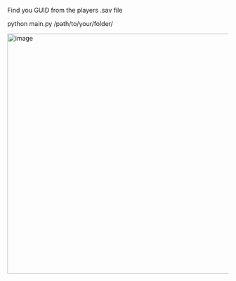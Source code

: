 Find you GUID from the players .sav file 

python main.py /path/to/your/folder/

<img width="547" alt="image" src="https://github.com/Salvatore-Als/palworld-id-finder/assets/58212852/6f473a2b-92ce-4c94-8575-b8b20184d31e">
